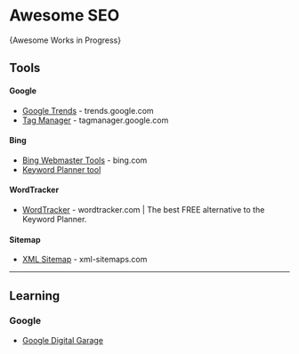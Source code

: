 # Awesome SEO

{Awesome Works in Progress}

## Tools

#### Google
* [Google Trends](https://trends.google.com/trends) - trends.google.com
* [Tag Manager](https://tagmanager.google.com/) - tagmanager.google.com

#### Bing
* [Bing Webmaster Tools](https://www.bing.com/webmasters) - bing.com
* [Keyword Planner tool](https://about.ads.microsoft.com/en-us/solutions/tools/keyword-planner)

#### WordTracker
* [WordTracker](https://www.wordtracker.com) - wordtracker.com | The best FREE alternative to the Keyword Planner. 

#### Sitemap
* [XML Sitemap](https://www.xml-sitemaps.com/) - xml-sitemaps.com
-----

## Learning
### Google
* [Google Digital Garage](https://learndigital.withgoogle.com/digitalgarage/)
